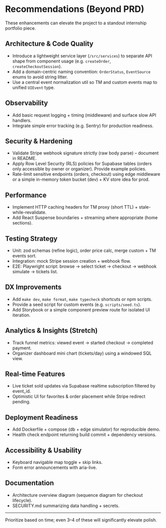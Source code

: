 # Recommendations (Beyond PRD)

These enhancements can elevate the project to a standout internship portfolio piece.

## Architecture & Code Quality

- Introduce a lightweight service layer (`/src/services`) to separate API shape from component usage (e.g. `createOrder`, `createCheckoutSession`).
- Add a domain-centric naming convention: `OrderStatus`, `EventSource` enums to avoid string litter.
- Use a central event normalization util so TM and custom events map to unified `UIEvent` type.

## Observability

- Add basic request logging + timing (middleware) and surface slow API handlers.
- Integrate simple error tracking (e.g. Sentry) for production readiness.

## Security & Hardening

- Validate Stripe webhook signature strictly (raw body parse) – document in README.
- Apply Row Level Security (RLS) policies for Supabase tables (orders only accessible by owner or organizer). Provide example policies.
- Rate-limit sensitive endpoints (orders, checkout) using edge middleware or a simple in-memory token bucket (dev) + KV store idea for prod.

## Performance

- Implement HTTP caching headers for TM proxy (short TTL) + stale-while-revalidate.
- Add React Suspense boundaries + streaming where appropriate (home sections).

## Testing Strategy

- Unit: zod schemas (refine logic), order price calc, merge custom + TM events sort.
- Integration: mock Stripe session creation + webhook flow.
- E2E: Playwright script: browse -> select ticket -> checkout -> webhook simulate -> tickets list.

## DX Improvements

- Add `make dev`, `make format`, `make typecheck` shortcuts or npm scripts.
- Provide a seed script for custom events (e.g. `scripts/seed.ts`).
- Add Storybook or a simple component preview route for isolated UI iteration.

## Analytics & Insights (Stretch)

- Track funnel metrics: viewed event -> started checkout -> completed payment.
- Organizer dashboard mini chart (tickets/day) using a windowed SQL view.

## Real-time Features

- Live ticket sold updates via Supabase realtime subscription filtered by event_id.
- Optimistic UI for favorites & order placement while Stripe redirect pending.

## Deployment Readiness

- Add Dockerfile + compose (db + edge simulator) for reproducible demo.
- Health check endpoint returning build commit + dependency versions.

## Accessibility & Usability

- Keyboard navigable map toggle + skip links.
- Form error announcements with aria-live.

## Documentation

- Architecture overview diagram (sequence diagram for checkout lifecycle).
- SECURITY.md summarizing data handling + secrets.

---

Prioritize based on time; even 3–4 of these will significantly elevate polish.

